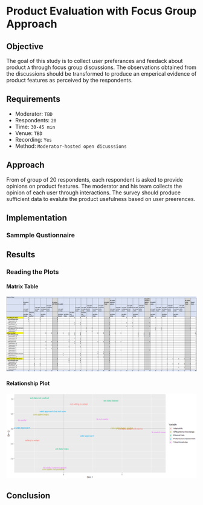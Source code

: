 # Product Evaluation with Focus Group Approach

## Objective
The goal of this study is to collect user preferances and feedack about product `A` through focus group discussions. The observations obtained from the discussions should be transformed to produce an emperical evidence of product features as perceived by the respondents. 

## Requirements
 * Moderator: `TBD`
 * Respondents: `20`
 * Time: `30-45 min`
 * Venue: `TBD`
 * Recording: `Yes`
 * Method: `Moderator-hosted open dicusssions`

## Approach
From of group of 20 respondents, each respondent is asked to provide opinions on product features. The moderator and his team collects the opinion of each user through interactions. The survey should produce sufficient data to evalute the product usefulness based on user preerences.

## Implementation
### Sammple Qustionnaire

## Results
### Reading the Plots

#### Matrix Table
![Variables](tb_1.png)

#### Relationship Plot
![Graph](plot_1.png)

## Conclusion
